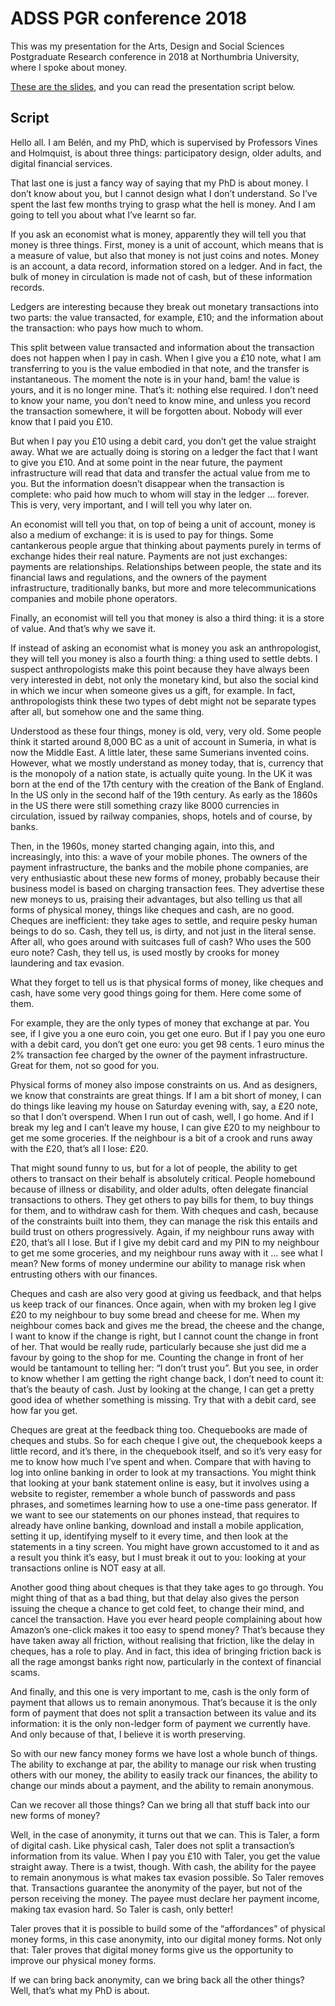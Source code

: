 # ADSS PGR conference 2018
This was my presentation for the Arts, Design and Social Sciences Postgraduate Research conference in 2018 at Northumbria University, where I spoke about money. 

[These are the slides](https://belenbarrospena.github.io/phd-ADSS-PGR-2018), and you can read the presentation script below.

## Script

Hello all. I am Belén, and my PhD, which is supervised by Professors Vines and Holmquist, is about three things: participatory design, older adults, and digital financial services. 

That last one is just a fancy way of saying that my PhD is about money. I don’t know about you, but I cannot design what I don’t understand. So I’ve spent the last few months trying to grasp what the hell is money. And I am going to tell you about what I’ve learnt so far. 

If you ask an economist what is money, apparently they will tell you that money is three things. First, money is a unit of account, which means that is a measure of value, but also that money is not just coins and notes. Money is an account, a data record, information stored on a ledger. And in fact, the bulk of money in circulation is made not of cash, but of these information records. 

Ledgers are interesting because they break out monetary transactions into two parts: the value transacted, for example, £10; and the information about the transaction: who pays how much to whom. 

This split between value transacted and information about the transaction does not happen when I pay in cash. When I give you a £10 note, what I am transferring to you is the value embodied in that note, and the transfer is instantaneous. The moment the note is in your hand, bam! the value is yours, and it is no longer mine. That’s it: nothing else required. I don’t need to know your name, you don’t need to know mine, and unless you record the transaction somewhere, it will be forgotten about. Nobody will ever know that I paid you £10.  

But when I pay you £10 using a debit card, you don’t get the value straight away. What we are actually doing is storing on a ledger the fact that I want to give you £10. And at some point in the near future, the payment infrastructure will read that data and transfer the actual value from me to you. But the information doesn’t disappear when the transaction is complete: who paid how much to whom will stay in the ledger ... forever. This is very, very important, and I will tell you why later on.

An economist will tell you that, on top of being a unit of account, money is also a medium of exchange: it is is used to pay for things. Some cantankerous people argue that thinking about payments purely in terms of exchange hides their real nature. Payments are not just exchanges: payments are relationships. Relationships between people, the state and its financial laws and regulations, and the owners of the payment infrastructure, traditionally banks, but more and more telecommunications companies and mobile phone operators.

Finally, an economist will tell you that money is also a third thing: it is a store of value. And that’s why we save it. 

If instead of asking an economist what is money you ask an anthropologist, they will tell you money is also a fourth thing: a thing used to settle debts. I suspect anthropologists make this point because they have always been very interested in debt, not only the monetary kind, but also the social kind in which we incur when someone gives us a gift, for example. In fact, anthropologists think these two types of debt might not be separate types after all, but somehow one and the same thing.

Understood as these four things, money is old, very, very old. Some people think it started around 8,000 BC as a unit of account in Sumeria, in what is now the Middle East. A little later, these same Sumerians invented coins. However, what we mostly understand as money today, that is, currency that is the monopoly of a nation state, is actually quite young. In the UK it was born at the end of the 17th century with the creation of the Bank of England. In the US only in the second half of the 19th century. As early as the 1860s in the US there were still something crazy like 8000 currencies in circulation, issued by railway companies, shops, hotels and of course, by banks. 

Then, in the 1960s, money started changing again, into this, and increasingly, into this: a wave of your mobile phones. The owners of the payment infrastructure, the banks and the mobile phone companies, are very enthusiastic about these new forms of money, probably because their business model is based on charging transaction fees. They advertise these new moneys to us, praising their advantages, but also telling us that all forms of physical money, things like cheques and cash, are no good. Cheques are inefficient: they take ages to settle, and require pesky human beings to do so. Cash, they tell us, is dirty, and not just in the literal sense. After all, who goes around with suitcases full of cash? Who uses the 500 euro note? Cash, they tell us, is used mostly by crooks for money laundering and tax evasion. 

What they forget to tell us is that physical forms of money, like cheques and cash, have some very good things going for them. Here come some of them. 

For example, they are the only types of money that exchange at par. You see, if I give you a one euro coin, you get one euro. But if I pay you one euro with a debit card, you don’t get one euro: you get 98 cents. 1 euro minus the 2% transaction fee charged by the owner of the payment infrastructure. Great for them, not so good for you. 

Physical forms of money also impose constraints on us. And as designers, we know that constraints are great things. If I am a bit short of money, I can do things like leaving my house on Saturday evening with, say, a £20 note, so that I don’t overspend. When I run out of cash, well, I go home. And if I break my leg and I can’t leave my house, I can give £20 to my neighbour to get me some groceries. If the neighbour is a bit of a crook and runs away with the £20, that’s all I lose: £20. 

That might sound funny to us, but for a lot of people, the ability to get others to transact on their behalf is absolutely critical. People homebound because of illness or disability, and older adults, often delegate financial transactions to others. They get others to pay bills for them, to buy things for them, and to withdraw cash for them. With cheques and cash, because of the constraints built into them, they can manage the risk this entails and build trust on others progressively. Again, if my neighbour runs away with £20, that’s all I lose. But if I give my debit card and my PIN to my neighbour to get me some groceries, and my neighbour runs away with it … see what I mean? New forms of money undermine our ability to manage risk when entrusting others with our finances.

Cheques and cash are also very good at giving us feedback, and that helps us keep track of our finances. Once again, when with my broken leg I give £20 to my neighbour to buy some bread and cheese for me. When my neighbour comes back and gives me the bread, the cheese and the change, I want to know if the change is right, but I cannot count the change in front of her. That would be really rude, particularly because she just did me a favour by going to the shop for me. Counting the change in front of her would be tantamount to telling her: “I don’t trust you”. But you see, in order to know whether I am getting the right change back, I don’t need to count it: that’s the beauty of cash. Just by looking at the change, I can get a pretty good idea of whether something is missing. Try that with a debit card, see how far you get.

Cheques are great at the feedback thing too. Chequebooks are made of cheques and stubs. So for each cheque I give out, the chequebook keeps a little record, and it’s there, in the chequebook itself, and so it’s very easy for me to know how much I’ve spent and when. Compare that with having to log into online banking in order to look at my transactions. You might think that looking at your bank statement online is easy, but it involves using a website to register, remember a whole bunch of passwords and pass phrases, and sometimes learning how to use a one-time pass generator. If we want to see our statements on our phones instead, that requires to already have online banking, download and install a mobile application, setting it up, identifying myself to it every time, and then look at the statements in a tiny screen. You might have grown accustomed to it and as a result you think it’s easy, but I must break it out to you: looking at your transactions online is NOT easy at all.

Another good thing about cheques is that they take ages to go through. You might thing of that as a bad thing, but that delay also gives the person issuing the cheque a chance to get cold feet, to change their mind, and cancel the transaction. Have you ever heard people complaining about how Amazon’s one-click makes it too easy to spend money? That’s because they have taken away all friction, without realising that friction, like the delay in cheques, has a role to play. And in fact, this idea of bringing friction back is all the rage amongst banks right now, particularly in the context of financial scams.

And finally, and this one is very important to me, cash is the only form of payment that allows us to remain anonymous. That’s because it is the only form of payment that does not split a transaction between its value and its information: it is the only non-ledger form of payment we currently have. And only because of that, I believe it is worth preserving. 

So with our new fancy money forms we have lost a whole bunch of things. The ability to exchange at par, the ability to manage our risk when trusting others with our money, the ability to easily track our finances, the ability to change our minds about a payment, and the ability to remain anonymous.

Can we recover all those things? Can we bring all that stuff back into our new forms of money?

Well, in the case of anonymity, it turns out that we can. This is Taler, a form of digital cash. Like physical cash, Taler does not split a transaction’s information from its value. When I pay you £10 with Taler, you get the value straight away. There is a twist, though. With cash, the ability for the payee to remain anonymous is what makes tax evasion possible. So Taler removes that. Transactions guarantee the anonymity of the payer, but not of the person receiving the money. The payee must declare her payment income, making tax evasion hard. So Taler is cash, only better!

Taler proves that it is possible to build some of the “affordances” of physical money forms, in this case anonymity, into our digital money forms. Not only that: Taler proves that digital money forms give us the opportunity to improve our physical money forms. 

If we can bring back anonymity, can we bring back all the other things? Well, that’s what my PhD is about.
